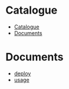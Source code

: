 # Catalogue

- [Catalogue](#catalogue)
- [Documents](#documents)

# Documents
- [deploy](deploy.md)
- [usage](usage.md)
